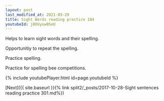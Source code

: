```yaml
---
layout: post
last_modified_at: 2021-03-29
title: Sight Words reading practice 184
youtubeId: j8OUyxw0SeU
---
```

 
 
Helps to learn sight words and their spelling.

Opportunitiy to repeat the spelling. 

Practice spelling. 
 
Practice for spelling bee competitions. 
 
{% include youtubePlayer.html id=page.youtubeId %}
 
 

[Next]({{ site.baseurl }}{% link  split2/_posts/2017-10-28-Sight sentences reading practice 301.md%})
 
